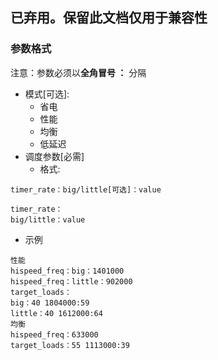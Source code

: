 ## 已弃用。保留此文档仅用于兼容性

### 参数格式
注意：参数必须以**全角冒号 ：** 分隔

- 模式[可选]: 
  - 省电
  - 性能 
  - 均衡
  - 低延迟
- 调度参数[必需]
  - 格式:
``` 
timer_rate：big/little[可选]：value

timer_rate：
big/little：value
```
- 示例
```
性能
hispeed_freq：big：1401000
hispeed_freq：little：902000
target_loads：
big：40 1804000:59
little：40 1612000:64
均衡
hispeed_freq：633000
target_loads：55 1113000:39
```

